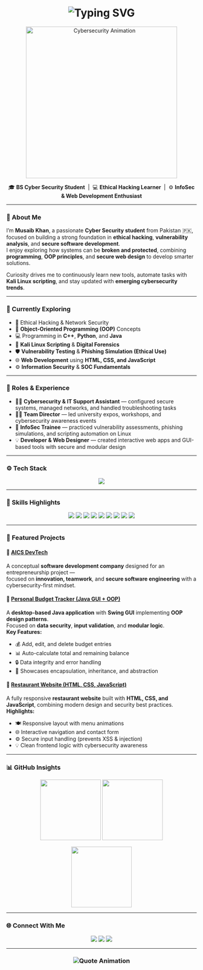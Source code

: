 <!-- Profile Header -->
<h1 align="center">
  <img src="https://readme-typing-svg.herokuapp.com?font=Fira+Code&pause=1000&color=58A6FF&center=true&vCenter=true&width=550&lines=🌙+Hey+there%2C+I'm+Musaib+Khan;🔒+Cyber+Security+Student+%7C+Ethical+Hacker;💻+Cyber+Analyst+in+Training+%7C+Web+Developer" alt="Typing SVG" />
</h1>

<p align="center">
  <img src="https://media.giphy.com/media/qgQUggAC3Pfv687qPC/giphy.gif" width="400" alt="Cybersecurity Animation" />
</p>

<p align="center">
  🎓 <b>BS Cyber Security Student</b> &nbsp;|&nbsp; 💻 <b>Ethical Hacking Learner</b> &nbsp;|&nbsp; ⚙️ <b>InfoSec & Web Development Enthusiast</b>
</p>

---

### 🧠 About Me

I’m **Musaib Khan**, a passionate **Cyber Security student** from Pakistan 🇵🇰, focused on building a strong foundation in **ethical hacking**, **vulnerability analysis**, and **secure software development**.  
I enjoy exploring how systems can be **broken and protected**, combining **programming**, **OOP principles**, and **secure web design** to develop smarter solutions.  

Curiosity drives me to continuously learn new tools, automate tasks with **Kali Linux scripting**, and stay updated with **emerging cybersecurity trends**.

---

### 🚀 Currently Exploring

- 🔐 Ethical Hacking & Network Security  
- 🧩 **Object-Oriented Programming (OOP)** Concepts  
- 💻 Programming in **C++**, **Python**, and **Java**  
- 🐧 **Kali Linux Scripting** & **Digital Forensics**  
- 🛡️ **Vulnerability Testing** & **Phishing Simulation (Ethical Use)**  
- 🌐 **Web Development** using **HTML, CSS, and JavaScript**  
- ⚙️ **Information Security** & **SOC Fundamentals**

---

### 💼 Roles & Experience

- 🧑‍💻 **Cybersecurity & IT Support Assistant** — configured secure systems, managed networks, and handled troubleshooting tasks  
- 🧑‍💼 **Team Director** — led university expos, workshops, and cybersecurity awareness events  
- 🧠 **InfoSec Trainee** — practiced vulnerability assessments, phishing simulations, and scripting automation on Linux  
- 💡 **Developer & Web Designer** — created interactive web apps and GUI-based tools with secure and modular design  

---

### ⚙️ Tech Stack

<p align="center">
  <img src="https://skillicons.dev/icons?i=cpp,java,python,html,css,javascript,ubuntu,kali,git,vscode,visualstudio,windows,bash,linux&perline=6" />
</p>

---

### 🧩 Skills Highlights

<p align="center">
  <img src="https://img.shields.io/badge/Ethical%20Hacking-0A66C2?style=for-the-badge&logo=hackaday&logoColor=white" />
  <img src="https://img.shields.io/badge/Vulnerability%20Testing-58a6ff?style=for-the-badge&logo=qualys&logoColor=white" />
  <img src="https://img.shields.io/badge/Phishing%20Simulation%20(Ethical)-161b22?style=for-the-badge&logo=maildotru&logoColor=white" />
  <img src="https://img.shields.io/badge/Linux%20Scripting-2b9348?style=for-the-badge&logo=linux&logoColor=white" />
  <img src="https://img.shields.io/badge/Information%20Security-5e60ce?style=for-the-badge&logo=protonmail&logoColor=white" />
  <img src="https://img.shields.io/badge/Network%20Defense-0f9d58?style=for-the-badge&logo=cloudflare&logoColor=white" />
  <img src="https://img.shields.io/badge/SOC%20Analysis-004aad?style=for-the-badge&logo=splunk&logoColor=white" />
  <img src="https://img.shields.io/badge/OOP%20(Object%20Oriented%20Programming)-FF9800?style=for-the-badge&logo=java&logoColor=white" />
  <img src="https://img.shields.io/badge/Web%20Development%20(HTML%2C%20CSS%2C%20JS)-E34F26?style=for-the-badge&logo=html5&logoColor=white" />
</p>

---

### 🧩 Featured Projects

#### 🔹 [AICS DevTech](#)
A conceptual **software development company** designed for an entrepreneurship project —  
focused on **innovation, teamwork**, and **secure software engineering** with a cybersecurity-first mindset.

#### 🔹 [Personal Budget Tracker (Java GUI + OOP)](#)
A **desktop-based Java application** with **Swing GUI** implementing **OOP design patterns**.  
Focused on **data security**, **input validation**, and **modular logic**.  
**Key Features:**  
- 💰 Add, edit, and delete budget entries  
- 📊 Auto-calculate total and remaining balance  
- 🔒 Data integrity and error handling  
- 🧠 Showcases encapsulation, inheritance, and abstraction  

#### 🔹 [Restaurant Website (HTML, CSS, JavaScript)](#)
A fully responsive **restaurant website** built with **HTML, CSS, and JavaScript**, combining modern design and security best practices.  
**Highlights:**  
- 🍽️ Responsive layout with menu animations  
- 🌐 Interactive navigation and contact form  
- ⚙️ Secure input handling (prevents XSS & injection)  
- 💡 Clean frontend logic with cybersecurity awareness  

---

### 📊 GitHub Insights

<p align="center">
  <img src="https://github-readme-stats.vercel.app/api?username=musabkhan096&show_icons=true&theme=github_dark&hide_border=true" height="160" />
  <img src="https://github-readme-streak-stats.herokuapp.com/?user=musabkhan096&theme=github-dark&hide_border=true" height="160" />
</p>

<p align="center">
  <img src="https://github-readme-stats.vercel.app/api/top-langs/?username=musabkhan096&layout=compact&theme=github_dark&hide_border=true" height="160" />
</p>

---

### 🌐 Connect With Me

<p align="center">
  <a href="mailto:m.ksoomrah@gmail.com"><img src="https://img.shields.io/badge/Email-58a6ff?style=for-the-badge&logo=gmail&logoColor=white" /></a>
  <a href="https://github.com/musabkhan096"><img src="https://img.shields.io/badge/GitHub-161b22?style=for-the-badge&logo=github&logoColor=white" /></a>
  <a href="https://www.linkedin.com/in/musaib-khan-a4037536b/"><img src="https://img.shields.io/badge/LinkedIn-0A66C2?style=for-the-badge&logo=linkedin&logoColor=white" /></a>
</p>

---

<h3 align="center">
  <img src="https://readme-typing-svg.herokuapp.com?font=Fira+Code&pause=1500&color=58A6FF&center=true&vCenter=true&width=550&lines=“Curiosity+is+the+first+firewall.”+🔒" alt="Quote Animation" />
</h3>
